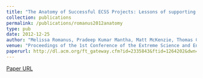 ```yaml
---
title: "The Anatomy of Successful ECSS Projects: Lessons of supporting High-Throughput High-Performance Ensembles on XSEDE"
collection: publications
permalink: /publications/romanus2012anatomy
type: pub
date: 2012-12-25
author: "Melissa Romanus, Pradeep Kumar Mantha, Matt McKenzie, Thomas C. Bishop, Emilio Gallichio, Andre Merzky, Yaakoub El Khamra and Shantenu Jha"
venue: "Proceedings of the 1st Conference of the Extreme Science and Engineering Discovery Environment: Bridging from the eXtreme to the Campus and Beyond"
paperurl: http://dl.acm.org/ft_gateway.cfm?id=2335843&ftid=1264202&dwn=1&CFID=178712210&CFTOKEN=50835868
---
```

[Paper URL](http://dl.acm.org/ft_gateway.cfm?id=2335843&ftid=1264202&dwn=1&CFID=178712210&CFTOKEN=50835868)
